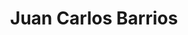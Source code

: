 ---
title: "Juan Carlos Barrios"
url: /ciudad-autonoma-de-buenos-aires/juan-carlos-barrios/
shop: Schmuck
---